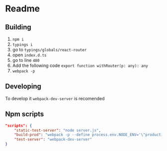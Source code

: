 # Readme
## Building
1. `npm i`
2. `typings i`
3. go to `typings/globals/react-router`
4. open `index.d.ts`
5. go to line `480`
6. Add the following code `export function withRouter(p: any): any`
7. `webpack -p`

## Developing
To develop it `webpack-dev-server` is recomended

## Npm scripts
```json
"scripts": {
    "static-test-server": "node server.js",
    "build-prod": "webpack -p --define process.env.NODE_ENV='\"production\"' --progress --colors",
    "test-server": "webpack-dev-server"
}
```